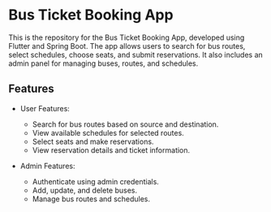 # Bus Ticket Booking App

This is the repository for the Bus Ticket Booking App, developed using Flutter and Spring Boot. The app allows users to search for bus routes, select schedules, choose seats, and submit reservations. It also includes an admin panel for managing buses, routes, and schedules.

## Features

- User Features:
  - Search for bus routes based on source and destination.
  - View available schedules for selected routes.
  - Select seats and make reservations.
  - View reservation details and ticket information.

- Admin Features:
  - Authenticate using admin credentials.
  - Add, update, and delete buses.
  - Manage bus routes and schedules.

